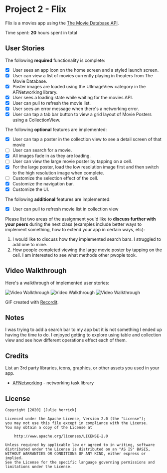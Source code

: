 # Project 2 - Flix

Flix is a movies app using the [The Movie Database API](http://docs.themoviedb.apiary.io/#).

Time spent: **20** hours spent in total

## User Stories

The following **required** functionality is complete:

- [x] User sees an app icon on the home screen and a styled launch screen.
- [x] User can view a list of movies currently playing in theaters from The Movie Database.
- [x] Poster images are loaded using the UIImageView category in the AFNetworking library.
- [x] User sees a loading state while waiting for the movies API.
- [x] User can pull to refresh the movie list.
- [x] User sees an error message when there's a networking error.
- [x] User can tap a tab bar button to view a grid layout of Movie Posters using a CollectionView.

The following **optional** features are implemented:

- [x] User can tap a poster in the collection view to see a detail screen of that movie
- [ ] User can search for a movie.
- [x] All images fade in as they are loading.
- [ ] User can view the large movie poster by tapping on a cell.
- [x] For the large poster, load the low resolution image first and then switch to the high resolution image when complete.
- [ ] Customize the selection effect of the cell.
- [x] Customize the navigation bar.
- [x] Customize the UI.

The following **additional** features are implemented:

- [x] User can pull to refresh movie list in collection view

Please list two areas of the assignment you'd like to **discuss further with your peers** during the next class (examples include better ways to implement something, how to extend your app in certain ways, etc):

1. I would like to discuss how they implemented search bars. I struggled to add one to mine.
2. How people completed viewing the large movie poster by tapping on the cell. I am interested to see what methods other pwople took.

## Video Walkthrough

Here's a walkthrough of implemented user stories:

<img src='http://g.recordit.co/tTSsQHgGcJ.gif' title='Video Walkthrough' width='' alt='Video Walkthrough' />
<img src='http://g.recordit.co/emSuEIb3qp.gif' title='Video Walkthrough' width='' alt='Video Walkthrough' />
<img src='http://g.recordit.co/emSuEIb3qp.gif' title='Video Walkthrough' width='' alt='Video Walkthrough' />

GIF created with [Recordit](https://recordit.co/).

## Notes

I was trying to add a search bar to my app but it is not something I ended up having the time to do. I enjoyed getting to explore using table and collection view and see how different operations effect each of them.

## Credits

List an 3rd party libraries, icons, graphics, or other assets you used in your app.

- [AFNetworking](https://github.com/AFNetworking/AFNetworking) - networking task library

## License

    Copyright [2020] [Julie herrick]

    Licensed under the Apache License, Version 2.0 (the "License");
    you may not use this file except in compliance with the License.
    You may obtain a copy of the License at

        http://www.apache.org/licenses/LICENSE-2.0

    Unless required by applicable law or agreed to in writing, software
    distributed under the License is distributed on an "AS IS" BASIS,
    WITHOUT WARRANTIES OR CONDITIONS OF ANY KIND, either express or implied.
    See the License for the specific language governing permissions and
    limitations under the License.
